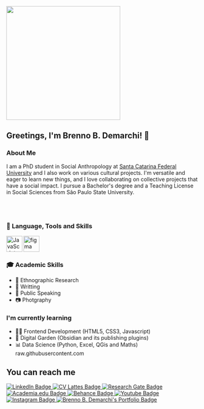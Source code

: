 <!-- Header -->
<img align="center" src="#" width="300"/> <!-- GIPHY -->

## Greetings, I'm Brenno B. Demarchi! 👋

### About Me
 I am a PhD student in Social Anthropology at <a rel="" href="https://ppgas.posgrad.ufsc.br/" target="_blank">Santa Catarina Federal University</a> and I also work on various cultural projects. I'm versatile and eager to learn new things, and I love collaborating on collective projects that have a social impact. I pursue a Bachelor's degree and a Teaching License in Social Sciences from São Paulo State University.
 
<br/>
<br/>

### 🔨 Language, Tools and Skills
<a href="https://developer.mozilla.org/en-US/docs/Web/JavaScript" target="_blank"> <img align="left" alt="JavaScript" height ="42px"  src="https://raw.githubusercontent.com/rahul-jha98/github_readme_icons/main/language_and_tools/square/javascript/javascript.svg"> </a>
<a href="https://www.figma.com/" target="_blank"> <img src="https://raw.githubusercontent.com/rahul-jha98/github_readme_icons/main/language_and_tools/square/figma/figma.svg" alt="figma" height='42px'/> </a>

### 🎓 Academic Skills
- 🔎 Ethnographic Research
- 📃 Writting 
- 🎤 Public Speaking
- 📷 Photgraphy

### I'm currently learning
- 👨‍💻 Frontend Development (HTML5, CSS3, Javascript)
- 🌱 Digital Garden (Obsidian and its publishing plugins)
- 📊 Data Science (Python, Excel, QGis and Maths)
raw.githubusercontent.com
<!-- Badges -->
## You can reach me
<!-- Linkedin -->
<a href="https://www.linkedin.com/in/brennodemarchi/">
  <img src="https://img.shields.io/badge/LinkedIn-blue?style=for-the-badge&logo=linkedin&logoColor=white" alt="LinkedIn Badge"/>
</a>
<!-- Lattes -->
<a href="http://lattes.cnpq.br/5599778124078031">
  <img src="https://img.shields.io/badge/CV Lattes-white?style=for-the-badge&logo=lattes.png&logoColor=black" alt="CV Lattes Badge"/>
</a>
<!-- Research Gate -->
<a href="https://www.researchgate.net/profile/Brenno-Brandalise-Demarchi">
  <img src="https://img.shields.io/badge/ResearchGate-white?style=for-the-badge&logo=researchgate&logoColor=black" alt="Research Gate Badge"/>
</a>
<!-- AcademiaEdu -->
<a href="https://ufsc.academia.edu/BrennoDemarchi">
  <img src="https://img.shields.io/badge/Academia.Edu-white?style=for-the-badge&logo=academia&logoColor=black" alt="Academia.edu Badge"/>
</a>
<!-- Behance -->
<a href="https://www.behance.net/brennodemarchi">
  <img src="https://img.shields.io/badge/Behance-black?style=for-the-badge&logo=behance&logoColor=white" alt="Behance Badge"/>
</a>
<!-- Youtube -->
<a href="https://www.youtube.com/@brennodemarchi">
  <img src="https://img.shields.io/badge/Youtube-darkred?style=for-the-badge&logo=youtube&logoColor=white" alt="Youtube Badge"/>
</a>
<!-- Instagram -->
<a href="https://www.instagram.com/brennodemarchi/">
<img src="https://img.shields.io/badge/Instagram-orange?style=for-the-badge&logo=instagram&logoColor=white" alt="Instagram Badge"/>
</a>
<!-- Portfolio -->
<a href="http://brennodemarchi.art.br/projetos/">
<img src="https://img.shields.io/badge/Portfolio-purple?style=for-the-badge" alt="Brenno B. Demarchi's Portfolio Badge"/>
</a>
